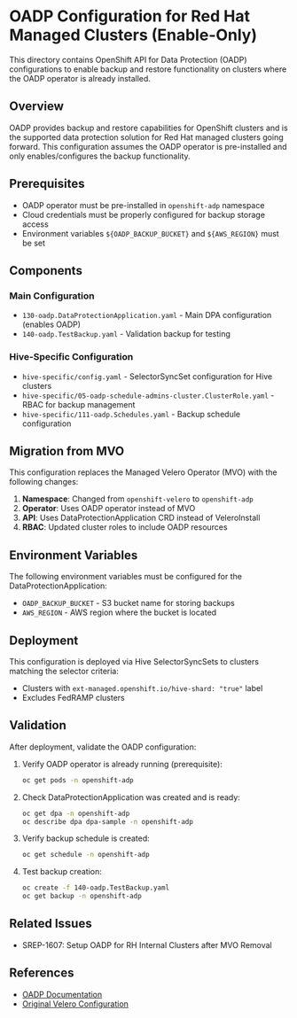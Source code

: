 # OADP Configuration for Red Hat Managed Clusters (Enable-Only)

This directory contains OpenShift API for Data Protection (OADP) configurations to enable backup and restore functionality on clusters where the OADP operator is already installed.

## Overview

OADP provides backup and restore capabilities for OpenShift clusters and is the supported data protection solution for Red Hat managed clusters going forward. This configuration assumes the OADP operator is pre-installed and only enables/configures the backup functionality.

## Prerequisites

- OADP operator must be pre-installed in `openshift-adp` namespace
- Cloud credentials must be properly configured for backup storage access
- Environment variables `${OADP_BACKUP_BUCKET}` and `${AWS_REGION}` must be set

## Components

### Main Configuration
- `130-oadp.DataProtectionApplication.yaml` - Main DPA configuration (enables OADP)
- `140-oadp.TestBackup.yaml` - Validation backup for testing

### Hive-Specific Configuration
- `hive-specific/config.yaml` - SelectorSyncSet configuration for Hive clusters
- `hive-specific/05-oadp-schedule-admins-cluster.ClusterRole.yaml` - RBAC for backup management
- `hive-specific/111-oadp.Schedules.yaml` - Backup schedule configuration

## Migration from MVO

This configuration replaces the Managed Velero Operator (MVO) with the following changes:

1. **Namespace**: Changed from `openshift-velero` to `openshift-adp`
2. **Operator**: Uses OADP operator instead of MVO
3. **API**: Uses DataProtectionApplication CRD instead of VeleroInstall
4. **RBAC**: Updated cluster roles to include OADP resources

## Environment Variables

The following environment variables must be configured for the DataProtectionApplication:

- `OADP_BACKUP_BUCKET` - S3 bucket name for storing backups
- `AWS_REGION` - AWS region where the bucket is located

## Deployment

This configuration is deployed via Hive SelectorSyncSets to clusters matching the selector criteria:
- Clusters with `ext-managed.openshift.io/hive-shard: "true"` label
- Excludes FedRAMP clusters

## Validation

After deployment, validate the OADP configuration:

1. Verify OADP operator is already running (prerequisite):
   ```bash
   oc get pods -n openshift-adp
   ```

2. Check DataProtectionApplication was created and is ready:
   ```bash
   oc get dpa -n openshift-adp
   oc describe dpa dpa-sample -n openshift-adp
   ```

3. Verify backup schedule is created:
   ```bash
   oc get schedule -n openshift-adp
   ```

4. Test backup creation:
   ```bash
   oc create -f 140-oadp.TestBackup.yaml
   oc get backup -n openshift-adp
   ```

## Related Issues

- SREP-1607: Setup OADP for RH Internal Clusters after MVO Removal

## References

- [OADP Documentation](https://docs.openshift.com/container-platform/latest/backup_and_restore/application_backup_and_restore/oadp-features-plugins.html)
- [Original Velero Configuration](../velero-configuration/hive-specific/)